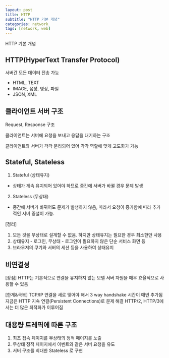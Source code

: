 ```yaml
---
layout: post
title: HTTP
subtitle: "HTTP 기본 개념"
categories: network
tags: [network, web]
---
```


HTTP 기본 개념

## HTTP(HyperText Transfer Protocol)
서버간 모든 데이터 전송 가능
- HTML, TEXT
- IMAGE, 음성, 영상, 파일
- JSON, XML

## 클라이언트 서버 구조

Request, Response 구조

클라이언트는 서버에 요청을 보내고 응답을 대기하는 구조

클라이언트와 서버가 각각 분리되어 있어 각각 역할에 맞게 고도화가 가능
 
## Stateful, Stateless

1. Stateful (상태유지)
 - 상태가 계속 유지되어 있어야 하므로 중간에 서버가 바뀔 경우 문제 발생 

2. Stateless (무상태)
 - 중간에 서버가 바뀌어도 문제가 발생하지 않음, 따라서 요청이 증가함에 따라 추가적인 서버 증설이 가능.

[정리]
1. 모든 것을 무상태로 설계할 수 없음. 하지만 상태유지는 필요한 경우 최소한만 사용
2. 상태유지 - 로그인, 무상태 - 로그인이 필요하지 않은 단순 서비스 화면 등
3. 브라우저의 쿠기와 서버의 세션 등을 사용하여 상태유지

## 비연결성
[장점]
HTTP는 기본적으로 연결을 유지하지 않는 모델
서버 자원을 매우 효율적으로 사용할 수 있음

[한계&극복]
TCP/IP 연결을 새로 맺어야 해서 3 way handshake 시간이 매번 추가됨
지금은 HTTP 지속 연결(Persistent Connections)로 문제 해결
HTTP/2, HTTP/3에서는 더 많은 최적화가 이루어짐

## 대용량 트레픽에 따른 구조 
1. 최초 접속 페이지를 무상태의 정적 페이지를 노출
2. 무상태 정적 페이지에서 이벤트와 같은 서버 요청을 유도
3. 서버 구조를 최대한 Stateless 로 구현


